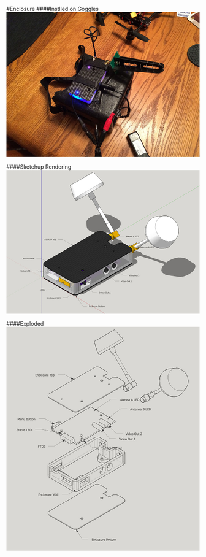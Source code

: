 #Enclosure
####Instlled on Goggles
![alt text](img/enclosure-on-goggles.jpg)

####Sketchup Rendering
![alt text](img/enclosure-iso-render-texture.jpg)

####Exploded
![alt text](img/enclosure-iso-render-exploded.jpg)
